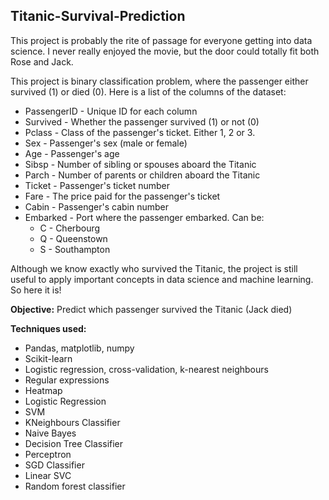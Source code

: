 ## Titanic-Survival-Prediction
This project is probably the rite of passage for everyone getting into data science. I never really enjoyed the movie, but the door could totally fit both Rose and Jack.

This project is binary classification problem, where the passenger either survived (1) or died (0). Here is a list of the columns of the dataset:

* PassengerID - Unique ID for each column
* Survived - Whether the passenger survived (1) or not (0)
* Pclass - Class of the passenger's ticket. Either 1, 2 or 3.
* Sex - Passenger's sex (male or female)
* Age - Passenger's age
* Sibsp - Number of sibling or spouses aboard the Titanic
* Parch - Number of parents or children aboard the Titanic
* Ticket - Passenger's ticket number
* Fare - The price paid for the passenger's ticket
* Cabin - Passenger's cabin number
* Embarked - Port where the passenger embarked. Can be:
   * C - Cherbourg
   * Q - Queenstown
   * S - Southampton
   
Although we know exactly who survived the Titanic, the project is still useful to apply important concepts in data science and machine learning. So here it is!

**Objective:** Predict which passenger survived the Titanic (Jack died)

**Techniques used:**

* Pandas, matplotlib, numpy
* Scikit-learn
* Logistic regression, cross-validation, k-nearest neighbours
* Regular expressions
* Heatmap
* Logistic Regression
* SVM
* KNeighbours Classifier
* Naive Bayes
* Decision Tree Classifier
* Perceptron
* SGD Classifier
* Linear SVC
* Random forest classifier
